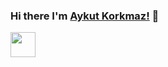 ### Hi there I'm [Aykut Korkmaz!](https://aykutkorkmaz1.github.io/) 👋
<a href="https://www.facebook.com/aykutkorkmazX">
    <img align="left" width="40px" src="https://cdn.jsdelivr.net/npm/simple-icons@v3/icons/facebook.svg">
</a>
